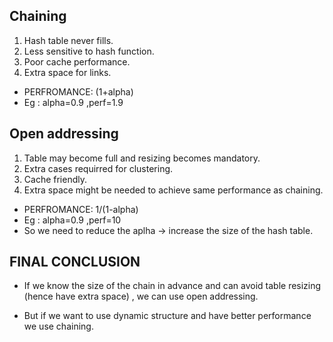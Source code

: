 ## Chaining

1) Hash table never fills.
2) Less sensitive to hash function.
3) Poor cache performance.
4) Extra space for links.

* PERFROMANCE: (1+alpha)
* Eg : alpha=0.9 ,perf=1.9

## Open addressing

1) Table may become full and resizing becomes mandatory.
2) Extra cases requirred for clustering.
3) Cache friendly.
4) Extra space might be needed to achieve same performance as chaining.

* PERFROMANCE: 1/(1-alpha)
* Eg : alpha=0.9 ,perf=10
* So we need to reduce the aplha -> increase the size of the hash table.


## FINAL CONCLUSION

* If we know the size of the chain in advance and can avoid table resizing (hence have extra space) , we can use open addressing.

* But if we want to use dynamic structure and have better performance we use chaining.